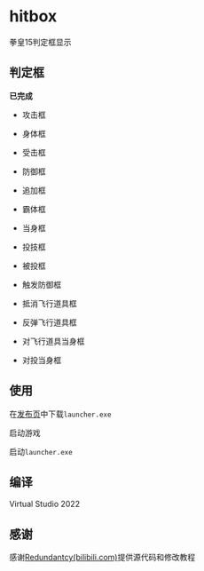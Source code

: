 # hitbox

拳皇15判定框显示

## 判定框

**已完成**

- 攻击框
- 身体框
- 受击框
- 防御框
- 追加框
- 霸体框
- 当身框

- 投技框
- 被投框
- 触发防御框
- 抵消飞行道具框
- 反弹飞行道具框
- 对飞行道具当身框
- 对投当身框

## 使用

在[发布页](https://github.com/Moon-night-Fragment/hitbox/releases)中下载`launcher.exe`

启动游戏

启动`launcher.exe`

## 编译

Virtual Studio 2022

## 感谢

感谢[Redundantcy(bilibili.com)](https://space.bilibili.com/107436250)提供源代码和修改教程
